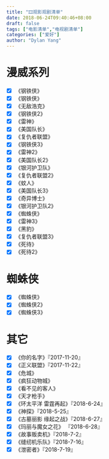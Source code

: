 ```yaml
---
title: "🎞️观影观剧清单"
date: 2018-06-24T09:40:46+08:00
draft: false
tags: ["电影清单","电视剧清单"]
categories: ["爱好"]
author: "Dylan Yang"
---
```


# 漫威系列

- [x] 《钢铁侠》
- [x] 《钢铁侠》
- [x] 《无敌浩克》
- [x] 《钢铁侠2》
- [x] 《雷神》
- [x] 《美国队长》
- [x] 《复仇者联盟》
- [x] 《钢铁侠3》
- [x] 《雷神2》
- [x] 《美国队长2》
- [x] 《银河护卫队》
- [x] 《复仇者联盟2》
- [x] 《蚊人》
- [x] 《美国队长3》
- [x] 《奇异博士》
- [x] 《银河护卫队2》
- [x] 《蜘蛛侠》
- [x] 《雷神3》
- [x] 《黑豹》
- [x] 《复仇者联盟3》
- [x] 《死待》
- [x] 《死待2》

# 蜘蛛侠

- [x] 《蜘蛛侠》
- [x] 《蜘蛛侠2》
- [x] 《蜘蛛侠3》

# 其它

- [x] 《你的名字》『2017-11-20』
- [x] 《正义联盟》『2017-11-22』
- [x] 《危城》
- [x] 《疯狂动物城》
- [x] 《看不见的客人》
- [x] 《天才枪手》
- [x] 《环太平洋 雷霆再起》『2018-6-24』
- [x] 《神探》『2018-5-25』
- [x] 《古墓丽影 缘起之战》『2018-6-27』
- [x] 《玛丽与魔女之花》 『2018-6-28』
- [x] 《故事贩卖机》『2018-7-2』
- [x] 《缝纫机乐队》『2018-7-16』
- [x] 《泄密者》『2018-7-19』
